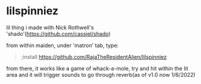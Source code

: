 # lilspinniez
lil thing i made with Nick Rothwell's 'shado'(https://github.com/cassiel/shado)

from within maiden, under 'matron' tab, type:
>;install https://github.com/RajaTheResidentAlien/lilspinniez

from there, it works like a game of whack-a-mole, try and hit within the lit area
and it will trigger sounds to go through reverb(as of v1.0 now 1/6/2022)
